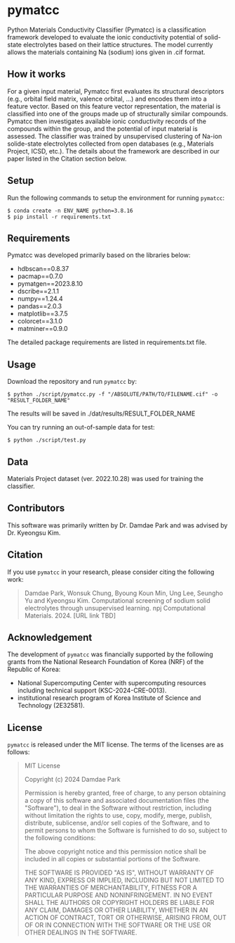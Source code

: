 # pymatcc
Python Materials Conductivity Classifier (Pymatcc) is a classification framework developed to evaluate the ionic conductivity potential of solid-state electrolytes based on their lattice structures. The model currently allows the materials containing Na (sodium) ions given in .cif format.

## How it works
For a given input material, Pymatcc first evaluates its structural descriptors (e.g., orbital field matrix, valence orbital, ...) and encodes them into a feature vector. Based on this feature vector representation, the material is classified into one of the groups made up of structurally similar compounds. Pymatcc then investigates available ionic conductivity records of the compounds within the group, and the potential of input material is assessed. The classifier was trained by unsupervised clustering of Na-ion solide-state electrolytes collected from open databases (e.g., Materials Project, ICSD, etc.). The details about the framework are described in our paper listed in the Citation section below. <br/>

## Setup
Run the following commands to setup the environment for running `pymatcc`:

    $ conda create -n ENV_NAME python=3.8.16
    $ pip install -r requirements.txt

## Requirements
Pymatcc was developed primarily based on the libraries below: <br/>
- hdbscan==0.8.37 <br/>
- pacmap==0.7.0 <br/>
- pymatgen==2023.8.10 <br/>
- dscribe==2.1.1 <br/>
- numpy==1.24.4 <br/>
- pandas==2.0.3 <br/>
- matplotlib==3.7.5 <br/>
- colorcet==3.1.0 <br/>
- matminer==0.9.0 <br/>

The detailed package requirements are listed in requirements.txt file.

## Usage
Download the repository and run `pymatcc` by:

    $ python ./script/pymatcc.py -f "/ABSOLUTE/PATH/TO/FILENAME.cif" -o "RESULT_FOLDER_NAME"

The results will be saved in ./dat/results/RESULT_FOLDER_NAME <br/>

You can try running an out-of-sample data for test:

    $ python ./script/test.py

## Data
Materials Project dataset (ver. 2022.10.28) was used for training the classifier.

## Contributors
This software was primarily written by Dr. Damdae Park and was advised by Dr. Kyeongsu Kim.

## Citation
If you use `pymatcc` in your research, please consider citing the following work:
	
> Damdae Park, Wonsuk Chung, Byoung Koun Min, Ung Lee, Seungho Yu and Kyeongsu Kim.
> Computational screening of sodium solid electrolytes through unsupervised learning.
> npj Computational Materials. 2024. [URL link TBD]

## Acknowledgement
The development of `pymatcc` was financially supported by the following grants from the National Research Foundation of Korea (NRF) of the Republic of Korea:
- National Supercomputing Center with supercomputing resources including technical support (KSC-2024-CRE-0013).
- institutional research program of Korea Institute of Science and Technology (2E32581).

## License
`pymatcc` is released under the MIT license. The terms of the licenses are as follows:

> MIT License
> 
> Copyright (c) 2024 Damdae Park
>
> Permission is hereby granted, free of charge, to any person obtaining a copy of this software
> and associated documentation files (the "Software"), to deal in the Software without restriction,
> including without limitation the rights to use, copy, modify, merge, publish, distribute, sublicense,
> and/or sell copies of the Software, and to permit persons to whom the Software is furnished to do so,
> subject to the following conditions:
>
> The above copyright notice and this permission notice shall be included in all copies or substantial portions of the Software.
>
> THE SOFTWARE IS PROVIDED "AS IS", WITHOUT WARRANTY OF ANY KIND, EXPRESS OR IMPLIED, INCLUDING BUT
> NOT LIMITED TO THE WARRANTIES OF MERCHANTABILITY, FITNESS FOR A PARTICULAR PURPOSE AND NONINFRINGEMENT.
> IN NO EVENT SHALL THE AUTHORS OR COPYRIGHT HOLDERS BE LIABLE FOR ANY CLAIM, DAMAGES OR OTHER LIABILITY,
> WHETHER IN AN ACTION OF CONTRACT, TORT OR OTHERWISE, ARISING FROM, OUT OF OR IN CONNECTION WITH
> THE SOFTWARE OR THE USE OR OTHER DEALINGS IN THE SOFTWARE.